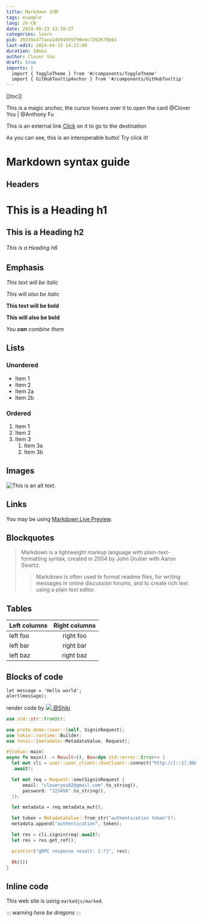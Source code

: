```yaml
---
title: Markdown 示例
tags: example
lang: zh-CN
date: 2024-08-23 13:39:27
categories: learn
pid: 39339a477aea1d494959790e4c7262679b64
last-edit: 2024-04-15 14:23:49
duration: 10min
author: Clover You
draft: true
imports: |
  import { ToggleTheme } from '#/components/ToggleTheme'
  import { GitHubTooltipAnchor } from '#/components/GitHubTooltip'
---
```

[[toc]]

This is a magic anchor, the cursor hovers over it to open the card <GitHubTooltipAnchor user="Clover-You" href="http://www.ctong.top">@Clover You</GitHubTooltipAnchor> | <GitHubTooltipAnchor user="antfu" href="https://github.com/antfu">@Anthony Fu</GitHubTooltipAnchor>

This is an external link <a href="http://www.ctong.top" target="_blank">Click</a> on it to go to the destination

As you can see, this is an interoperable butto! Try click it!

<div>
  <ToggleTheme />
</div>

# Markdown syntax guide

## Headers

# This is a Heading h1

## This is a Heading h2

###### This is a Heading h6

## Emphasis

*This text will be italic*

*This will also be italic*

**This text will be bold**

**This will also be bold**

*You **can** combine them*

## Lists

### Unordered

* Item 1
* Item 2
* Item 2a
* Item 2b

### Ordered

1. Item 1
2. Item 2
3. Item 3
    1. Item 3a
    2. Item 3b

## Images

<img src="https://markdownlivepreview.com/image/sample.webp" alt="This is an alt text." title="This is a sample image." className="!w-auto" />

## Links

You may be using [Markdown Live Preview](https://markdownlivepreview.com/).

## Blockquotes

> Markdown is a lightweight markup language with plain-text-formatting syntax, created in 2004 by John Gruber with Aaron Swartz.
>
>> Markdown is often used to format readme files, for writing messages in online discussion forums, and to create rich text using a plain text editor.

## Tables

| Left columns  | Right columns |
| ------------- |:-------------:|
| left foo      | right foo     |
| left bar      | right bar     |
| left baz      | right baz     |

## Blocks of code

```
let message = 'Hello world';
alert(message);
```

render code by <a class="markdown-magic-link" href="https://shiki.style" target="_blank" rel="noopener">
  <img class="markdown-magic-link-image" src="https://avatars.githubusercontent.com/u/69196822?v=4" />
  @Shiki
</a>

```rust
use std::str::FromStr;

use proto_demo::user::{self, SigninRequest};
use tokio::runtime::Builder;
use tonic::{metadata::MetadataValue, Request};

#[tokio::main]
async fn main() -> Result<(), Box<dyn std::error::Error>> {
  let mut cli = user::user_client::UseClient::connect("http://[::1]:8081")
  .await?;

  let mut req = Request::new(SigninRequest {
      email: "cloveryou02@gmail.com".to_string(),
      password: "123456".to_string(),
  });

  let metadata = req.metadata_mut();

  let token = MetadataValue::from_str("authentication token")?;
  metadata.append("authentication", token);

  let res = cli.signin(req).await?;
  let res = res.get_ref();

  println!("gRPC response result: {:?}", res);

  Ok(())
}
```

## Inline code

This web site is using `markedjs/marked`.

::: warning
*here be dragons*
:::
